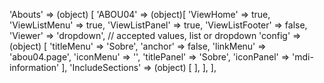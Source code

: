 <!-- IDEAL CONFIGURATION FOR THE MODEL -->

'Abouts' => (object) [
    'ABOU04' => (object)[
    'ViewHome' => true,
    'ViewListMenu' => true,
    'ViewListPanel' => true,
    'ViewListFooter' => false,
    'Viewer' => 'dropdown', // accepted values, list or dropdown
        'config' => (object) [
        'titleMenu' => 'Sobre',
        'anchor' => false,
        'linkMenu' => 'abou04.page',
        'iconMenu' => '',
        'titlePanel' => 'Sobre',
        'iconPanel' => 'mdi-information'
        ],
    'IncludeSections' => (object) [
    ],
    ],
],
